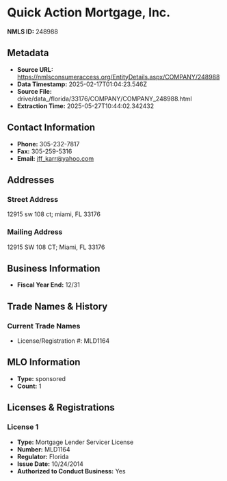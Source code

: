 # Quick Action Mortgage, Inc.

**NMLS ID:** 248988

## Metadata
- **Source URL:** https://nmlsconsumeraccess.org/EntityDetails.aspx/COMPANY/248988
- **Data Timestamp:** 2025-02-17T01:04:23.546Z
- **Source File:** drive/data_/florida/33176/COMPANY/COMPANY_248988.html
- **Extraction Time:** 2025-05-27T10:44:02.342432

## Contact Information
- **Phone:** 305-232-7817
- **Fax:** 305-259-5316
- **Email:** jff_karr@yahoo.com

## Addresses
### Street Address
12915 sw 108 ct; miami, FL 33176

### Mailing Address
12915 SW 108 CT; Miami, FL 33176

## Business Information
- **Fiscal Year End:** 12/31

## Trade Names & History
### Current Trade Names
- License/Registration #: MLD1164

## MLO Information
- **Type:** sponsored
- **Count:** 1

## Licenses & Registrations

### License 1
- **Type:** Mortgage Lender Servicer License
- **Number:** MLD1164
- **Regulator:** Florida
- **Issue Date:** 10/24/2014
- **Authorized to Conduct Business:** Yes
